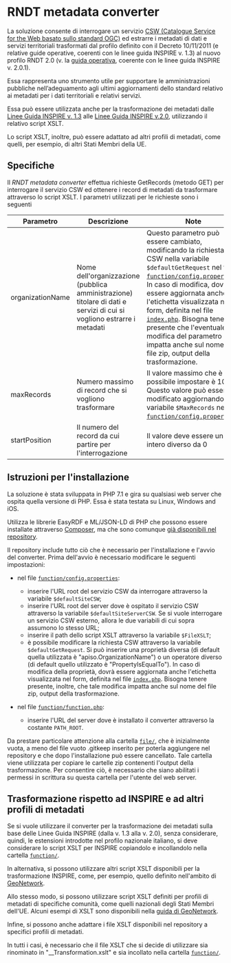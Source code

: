 # RNDT metadata converter

La soluzione consente di interrogare un servizio [CSW (Catalogue Service for the Web basato sullo standard OGC)](https://www.ogc.org/standards/cat) ed estrarre i metadati di dati e servizi territoriali trasformati dal profilo definito con il Decreto 10/11/2011 (e relative guide operative, coerenti con le linee guida INSPIRE v. 1.3) al nuovo profilo RNDT 2.0 (v. la [guida operativa](https://geodati.gov.it/geoportale/images/struttura/documenti/Manuale-RNDT_2-guida-operativa-compilazione-metadati_v3.0.pdf), coerente con le linee guida INSPIRE v. 2.0.1).

Essa rappresenta uno strumento utile per supportare le amministrazioni pubbliche nell’adeguamento agli ultimi aggiornamenti dello standard relativo ai metadati per i dati territoriali e relativi servizi.

Essa può essere utilizzata anche per la trasformazione dei metadati dalle [Linee Guida INSPIRE v. 1.3](https://inspire.ec.europa.eu/documents/inspire-metadata-implementing-rules-technical-guidelines-based-en-iso-19115-and-en-iso-1) alle [Linee Guida INSPIRE v.2.0](https://inspire.ec.europa.eu/id/document/tg/metadata-iso19139), utilizzando il relativo script XSLT. 

Lo script XSLT, inoltre, può essere adattato ad altri profili di metadati, come quelli, per esempio, di altri Stati Membri della UE.

## Specifiche
Il _RNDT metadata converter_ effettua richieste GetRecords (metodo GET) per interrogare il servizio CSW ed ottenere i record di metadati da trasformare attraverso lo script XSLT.
I parametri utilizzati per le richieste sono i seguenti

| **Parametro** | **Descrizione** | **Note**  |
| ------------- |-------------| -----|
| organizationName | Nome dell'organizzazione (pubblica amministrazione) titolare di dati e servizi di cui si vogliono estrarre i metadati | Questo parametro può essere cambiato, modificando la richiesta CSW nella variabile ```$defaultGetRequest``` nel file [```function/config.properties```](function/config.properties). In caso di modifica, dovrà essere aggiornata anche l'etichetta visualizzata nel form, definita nel file [```index.php```](index.php). Bisogna tenere presente che l'eventuale modifica del parametro impatta anche sul nome del file zip, output della trasformazione. |
| maxRecords | Numero massimo di record che si vogliono trasformare | Il valore massimo che è possibile impostare è 100. Questo valore può essere modificato aggiornando la variabile ```$MaxRecords``` nel file [```function/config.properties```](function/config.properties).  |
| startPosition | Il numero del record da cui partire per l'interrogazione | Il valore deve essere un intero diverso da 0 |

## Istruzioni per l'installazione
La soluzione è stata sviluppata in PHP 7.1 e gira su qualsiasi web server che ospita quella versione di PHP. Essa è stata testata su Linux, Windows and iOS.

Utilizza le librerie EasyRDF e ML/JSON-LD di PHP che possono essere installate attraverso [Composer](https://getcomposer.org/), ma che sono comunque [già disponibili nel repository](lib/composer).

Il repository include tutto ciò che è necessario per l'installazione e l'avvio del converter. Prima dell'avvio è necessario modificare le seguenti impostazioni:

- nel file [```function/config.properties```](function/config.properties):
  - inserire l'URL root del servizio CSW da interrogare attraverso la variabile ```$defaultSiteCSW```;
  - inserire l'URL root del server dove è ospitato il servizio CSW attraverso la variabile ```$defaultSiteServerCSW```. Se si vuole interrogare un servizio CSW esterno, allora le due variabili di cui sopra assumono lo stesso URL;
  - inserire il path dello script XSLT attraverso la variabile ```$FileXSLT```;
  - è possibile modificare la richiesta CSW attraverso la variabile ```$defaultGetRequest```. Si può inserire una proprietà diversa (di default quella utilizzata è "apiso.OrganizationName") o un operatore diverso (di default quello utilizzato è "PropertyIsEqualTo"). In caso di modifica della proprietà, dovrà essere aggiornata anche l'etichetta visualizzata nel form, definita nel file [```index.php```](index.php). Bisogna tenere presente, inoltre, che tale modifica impatta anche sul nome del file zip, output della trasformazione. 
  
- nel file [```function/function.php```](function/function.php):
  - inserire l'URL del server dove è installato il converter attraverso la costante ```PATH_ROOT```.
  
Da prestare particolare attenzione alla cartella [```file/```](file), che è inizialmente vuota, a meno del file vuoto .gitkeep inserito per poterla aggiungere nel repository e che dopo l'installazione può essere cancellato. Tale cartella viene utilizzata per copiare le cartelle zip contenenti l'output della trasformazione. Per consentire ciò, è necessario che siano abilitati i permessi in scrittura su questa cartella per l'utente del web server.  
  
  ## Trasformazione rispetto ad INSPIRE e ad altri profili di metadati
  Se si vuole utilizzare il converter per la trasformazione dei metadati sulla base delle Linee Guida INSPIRE (dalla v. 1.3 alla v. 2.0), senza considerare, quindi, le estensioni introdotte nel profilo nazionale italiano, si deve considerare lo script XSLT per INSPIRE copiandolo e incollandolo nella cartella [```function/```](function).
  
In alternativa, si possono utilizzare altri script XSLT disponibili per la trasformazione INSPIRE, come, per esempio, quello definito nell'ambito di [GeoNetwork](https://github.com/geonetwork/core-geonetwork/blob/master/schemas/iso19139/src/main/plugin/iso19139/process/inspire-tg13-to-tg20.xsl).  

Allo stesso modo, si possono utilizzare script XSLT definiti per profili di metadati di specifiche comunità, come quelli nazionali degli Stati Membri dell'UE. Alcuni esempi di XSLT sono disponibili nella [guida di GeoNetwork](https://geonetwork-opensource.org/manuals/trunk/en/user-guide/describing-information/inspire-editing.html#migrating-from-technical-guidance-version-1-3-to-version-2-0). 

Infine, si possono anche adattare i file XSLT disponibili nel repository a specifici profili di metadati.

In tutti i casi, è necessario che il file XSLT che si decide di utilizzare sia rinominato in "\_\_Transformation.xslt" e sia incollato nella cartella [```function/```](function).
